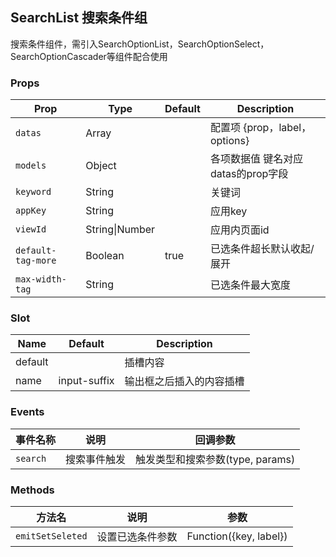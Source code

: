 ## SearchList 搜索条件组

搜索条件组件，需引入SearchOptionList，SearchOptionSelect，SearchOptionCascader等组件配合使用

### Props

| Prop | Type | Default | Description |
|---|---|---|---|
| `datas` | Array | | 配置项 {prop，label，options} |
| `models` | Object | | 各项数据值 键名对应datas的prop字段 |
| `keyword` | String | | 关键词 |
| `appKey` | String | | 应用key |
| `viewId` | String\|Number | | 应用内页面id |
| `default-tag-more` | Boolean | true | 已选条件超长默认收起/展开 |
| `max-width-tag` | String |  | 已选条件最大宽度 |

### Slot

| Name | Default | Description |
|---|---|---|
| default | | 插槽内容 |
| name | input-suffix | 输出框之后插入的内容插槽 |

### Events

| 事件名称 | 说明 | 回调参数 |
|---|---|---|
| `search` | 搜索事件触发 | 触发类型和搜索参数(type, params) |

### Methods

| 方法名 | 说明 | 参数 |
|---|---|---|
| `emitSetSeleted` | 设置已选条件参数 | Function({key, label}) |
